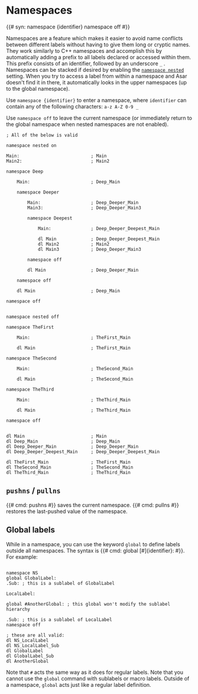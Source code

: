 # Namespaces

{{# syn:
namespace {identifier}
namespace off
#}}

Namespaces are a feature which makes it easier to avoid name conflicts between different labels without having to give them long or cryptic names. They work similarly to C++ namespaces and accomplish this by automatically adding a prefix to all labels declared or accessed within them. This prefix consists of an identifier, followed by an underscore `_` . Namespaces can be stacked if desired by enabling the [`namespace nested`](./compat.md#namespace-nested) setting. When you try to access a label from within a namespace and Asar doesn't find it in there, it automatically looks in the upper namespaces (up to the global namespace).

Use `namespace {identifier}` to enter a namespace, where `identifier` can contain any of the following characters: `a-z A-Z 0-9 _`

Use `namespace off` to leave the current namespace (or immediately return to the global namespace when nested namespaces are not enabled).

```asar
; All of the below is valid

namespace nested on

Main:                           ; Main
Main2:                          ; Main2

namespace Deep

    Main:                       ; Deep_Main
    
    namespace Deeper
    
        Main:                   ; Deep_Deeper_Main
        Main3:                  ; Deep_Deeper_Main3
        
        namespace Deepest
            
            Main:               ; Deep_Deeper_Deepest_Main
            
            dl Main             ; Deep_Deeper_Deepest_Main
            dl Main2            ; Main2
            dl Main3            ; Deep_Deeper_Main3
            
        namespace off
            
        dl Main                 ; Deep_Deeper_Main

    namespace off
            
    dl Main                     ; Deep_Main
    
namespace off


namespace nested off

namespace TheFirst

    Main:                       ; TheFirst_Main
    
    dl Main                     ; TheFirst_Main
    
namespace TheSecond

    Main:                       ; TheSecond_Main
    
    dl Main                     ; TheSecond_Main
    
namespace TheThird

    Main:                       ; TheThird_Main
    
    dl Main                     ; TheThird_Main
    
namespace off


dl Main                         ; Main
dl Deep_Main                    ; Deep_Main
dl Deep_Deeper_Main             ; Deep_Deeper_Main
dl Deep_Deeper_Deepest_Main     ; Deep_Deeper_Deepest_Main

dl TheFirst_Main                ; TheFirst_Main
dl TheSecond_Main               ; TheSecond_Main
dl TheThird_Main                ; TheThird_Main
```

## `pushns` / `pullns`

{{# cmd: pushns #}} saves the current namespace. {{# cmd: pullns #}} restores the last-pushed value of the namespace.

## Global labels

While in a namespace, you can use the keyword `global` to define labels outside all namespaces. The syntax is {{# cmd: global [#]{identifier}: #}}. For example:

```asar

namespace NS
global GlobalLabel:
.Sub: ; this is a sublabel of GlobalLabel

LocalLabel:

global #AnotherGlobal: ; this global won't modify the sublabel hierarchy

.Sub: ; this is a sublabel of LocalLabel
namespace off

; these are all valid:
dl NS_LocalLabel
dl NS_LocalLabel_Sub
dl GlobalLabel
dl GlobalLabel_Sub
dl AnotherGlobal

```

Note that `#` acts the same way as it does for regular labels. Note that you cannot use the `global` command with sublabels or macro labels. Outside of a namespace, `global` acts just like a regular label definition.
